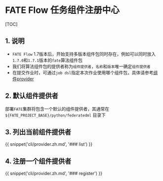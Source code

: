# FATE Flow 任务组件注册中心

[TOC]

## 1. 说明

- `FATE Flow` 1.7版本后，开始支持多版本组件包同时存在，例如可以同时放入`1.7.0`和`1.7.1`版本的`fate`算法组件包
- 我们将算法组件包的提供者称为`组件提供者`，`名称`和`版本`唯一确定`组件提供者`
- 在提交作业时，可通过`job dsl`指定本次作业使用哪个组件包，具体请参考[组件provider](./fate_flow_job_scheduling.zh.md#35-组件provider)

## 2. 默认组件提供者

部署`FATE`集群将包含一个默认的组件提供者，其通常在 `${FATE_PROJECT_BASE}/python/federatedml` 目录下

## 3. 列出当前组件提供者

{{ snippet('cli/provider.zh.md', '### list') }}

## 4. 注册一个组件提供者

{{ snippet('cli/provider.zh.md', '### register') }}